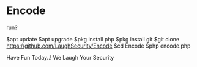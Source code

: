 # Encode
run?

$apt update 
$apt upgrade 
$pkg install php
$pkg install git 
$git clone https://github.com/LaughSecurity/Encode
$cd Encode
$php encode.php

Have Fun Today..! 
We Laugh Your Security


